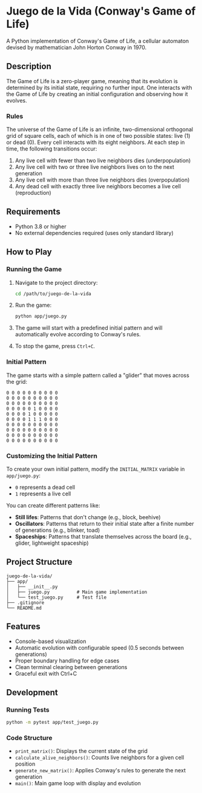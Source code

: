 # Juego de la Vida (Conway's Game of Life)

A Python implementation of Conway's Game of Life, a cellular automaton devised by mathematician John Horton Conway in 1970.

## Description

The Game of Life is a zero-player game, meaning that its evolution is determined by its initial state, requiring no further input. One interacts with the Game of Life by creating an initial configuration and observing how it evolves.

### Rules

The universe of the Game of Life is an infinite, two-dimensional orthogonal grid of square cells, each of which is in one of two possible states: live (1) or dead (0). Every cell interacts with its eight neighbors. At each step in time, the following transitions occur:

1. Any live cell with fewer than two live neighbors dies (underpopulation)
2. Any live cell with two or three live neighbors lives on to the next generation
3. Any live cell with more than three live neighbors dies (overpopulation)
4. Any dead cell with exactly three live neighbors becomes a live cell (reproduction)

## Requirements

- Python 3.8 or higher
- No external dependencies required (uses only standard library)

## How to Play

### Running the Game

1. Navigate to the project directory:
   ```bash
   cd /path/to/juego-de-la-vida
   ```

2. Run the game:
   ```bash
   python app/juego.py
   ```

3. The game will start with a predefined initial pattern and will automatically evolve according to Conway's rules.

4. To stop the game, press `Ctrl+C`.

### Initial Pattern

The game starts with a simple pattern called a "glider" that moves across the grid:
```
0 0 0 0 0 0 0 0 0 0
0 0 0 0 0 0 0 0 0 0
0 0 0 0 0 0 0 0 0 0
0 0 0 0 0 1 0 0 0 0
0 0 0 0 1 0 0 0 0 0
0 0 0 0 1 1 1 0 0 0
0 0 0 0 0 0 0 0 0 0
0 0 0 0 0 0 0 0 0 0
0 0 0 0 0 0 0 0 0 0
0 0 0 0 0 0 0 0 0 0
```

### Customizing the Initial Pattern

To create your own initial pattern, modify the `INITIAL_MATRIX` variable in `app/juego.py`:

- `0` represents a dead cell
- `1` represents a live cell

You can create different patterns like:
- **Still lifes**: Patterns that don't change (e.g., block, beehive)
- **Oscillators**: Patterns that return to their initial state after a finite number of generations (e.g., blinker, toad)
- **Spaceships**: Patterns that translate themselves across the board (e.g., glider, lightweight spaceship)

## Project Structure

```
juego-de-la-vida/
├── app/
│   ├── __init__.py
│   ├── juego.py          # Main game implementation
│   └── test_juego.py     # Test file
├── .gitignore
└── README.md
```

## Features

- Console-based visualization
- Automatic evolution with configurable speed (0.5 seconds between generations)
- Proper boundary handling for edge cases
- Clean terminal clearing between generations
- Graceful exit with Ctrl+C

## Development

### Running Tests

```bash
python -m pytest app/test_juego.py
```

### Code Structure

- `print_matrix()`: Displays the current state of the grid
- `calculate_alive_neighbors()`: Counts live neighbors for a given cell position
- `generate_new_matrix()`: Applies Conway's rules to generate the next generation
- `main()`: Main game loop with display and evolution
